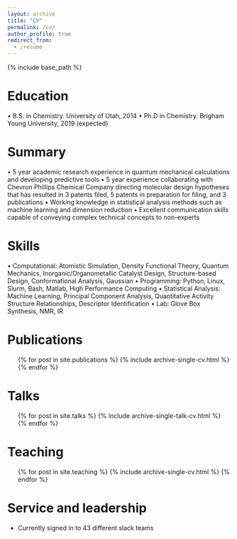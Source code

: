 ```yaml
---
layout: archive
title: "CV"
permalink: /cv/
author_profile: true
redirect_from:
  - /resume
---
```


{% include base_path %}

Education
======
• B.S. in Chemistry. University of Utah, 2014
• Ph.D in Chemistry. Brigham Young University, 2019 (expected)

Summary
======
•	5 year academic research experience in quantum mechanical calculations and developing predictive tools
•	5 year experience collaborating with Chevron Phillips Chemical Company directing molecular design hypotheses that has resulted in 3 patents filed, 5 patents in preparation for filing, and 3 publications
•	Working knowledge in statistical analysis methods such as machine learning and dimension reduction
•	Excellent communication skills capable of conveying complex technical concepts to non-experts

Skills
======
•	Computational: Atomistic Simulation, Density Functional Theory, Quantum Mechanics, Inorganic/Organometallic Catalyst Design, Structure-based Design, Conformational Analysis, Gaussian
•	Programming: Python, Linux, Slurm, Bash, Matlab, High Performance Computing
•	Statistical Analysis: Machine Learning, Principal Component Analysis, Quantitative Activity Structure Relationships, Descriptor Identification
•	Lab: Glove Box Synthesis, NMR, IR

Publications
======
  <ul>{% for post in site.publications %}
    {% include archive-single-cv.html %}
  {% endfor %}</ul>
  
Talks
======
  <ul>{% for post in site.talks %}
    {% include archive-single-talk-cv.html %}
  {% endfor %}</ul>
  
Teaching
======
  <ul>{% for post in site.teaching %}
    {% include archive-single-cv.html %}
  {% endfor %}</ul>
  
Service and leadership
======
* Currently signed in to 43 different slack teams
